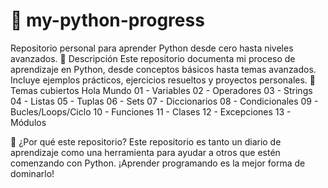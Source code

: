 # 🐍 my-python-progress
Repositorio personal para aprender Python desde cero hasta niveles avanzados.
📘 Descripción
Este repositorio documenta mi proceso de aprendizaje en Python, desde conceptos básicos hasta temas avanzados. Incluye ejemplos prácticos, ejercicios resueltos y proyectos personales.
🧠 Temas cubiertos
Hola Mundo
01 - Variables
02 - Operadores
03 - Strings
04 - Listas
05 - Tuplas
06 - Sets
07 - Diccionarios
08 - Condicionales
09 - Bucles/Loops/Ciclo
10 - Funciones
11 - Clases
12 - Excepciones
13 - Módulos

🚀 ¿Por qué este repositorio?
Este repositorio es tanto un diario de aprendizaje como una herramienta para ayudar a otros que estén comenzando con Python. ¡Aprender programando es la mejor forma de dominarlo!

